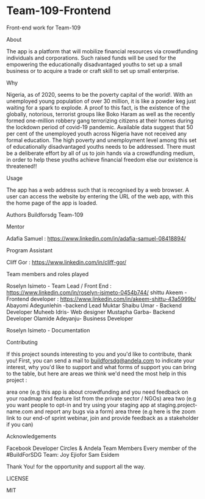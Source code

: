 # Team-109-Frontend
Front-end work for Team-109




About

The app is a platform that will mobilize financial resources via crowdfunding individuals and corporations. Such raised funds will be used for the empowering the educationally disadvantaged youths to set up a small business or to acquire a trade or craft skill to set up small enterprise.

Why

Nigeria, as of 2020, seems to be the poverty capital of the world!. With an unemployed young population of over 30 million, it is like a powder keg just waiting for a spark to explode. A proof to this fact, is the existence of the globally, notorious, terrorist groups like Boko Haram as well as the recently formed one-million robbery gang terrorizing citizens at their homes during the lockdown period of covid-19 pandemic. Available data suggest that 50 per cent of the unemployed youth across Nigeria have not received any formal education. The high poverty and unemployment level among this set of educationally disadvantaged youths needs to be addressed. There must be a deliberate effort by all of us to join hands via a crowdfunding medium, in order to help these youths achieve financial freedom else our existence is threatened!!

Usage 

The app has a web address such that is recognised by a web browser. A user can access the website by entering the URL of the web app, with this the home page of the app is loaded.


Authors
Buildforsdg Team-109

Mentor

Adafia Samuel   : https://www.linkedin.com/in/adafia-samuel-08418894/

Program Assistant

Cliff Gor    : https://www.linkedin.com/in/cliff-gor/


Team members and roles played

Roselyn Isimeto - Team Lead / Front End   : https://www.linkedin.com/in/roselyn-isimeto-0454b744/
shittu Akeem - Frontend developer   : https://www.linkedin.com/in/akeem-shittu-43a5999b/
Abayomi Adegunlehin -backend Lead 
Muktar Shaibu Umar - Backend Developer
Muheeb Idris- Web designer
Mustapha Garba- Backend Developer
Olamide Adeyanju- Business Developer

Roselyn Isimeto - Documentation


Contributing

If this project sounds interesting to you and you'd like to contribute, thank you! First, you can send a mail to buildforsdg@andela.com to indicate your interest, why you'd like to support and what forms of support you can bring to the table, but here are areas we think we'd need the most help in this project :

area one (e.g this app is about crowdfunding and you need feedback on your roadmap and feature list from the private sector / NGOs)
area two (e.g you want people to opt-in and try using your staging app at staging.project-name.com and report any bugs via a form)
area three (e.g here is the zoom link to our end-of sprint webinar, join and provide feedback as a stakeholder if you can)

Acknowledgements

Facebook Developer Circles & Andela Team Members
Every member of the #BuildForSDG Team:
Joy Ejiofor Sam Esidem

Thank You! for the opportunity and support all the way.

LICENSE

MIT


